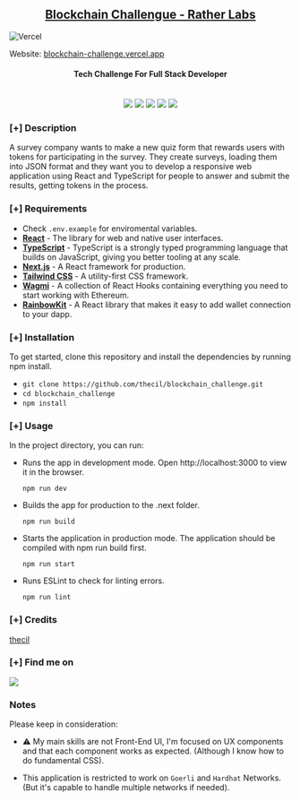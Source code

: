 <h2 align="center"><u>Blockchain Challengue - Rather Labs</u></h2>

![Vercel](http://therealsujitk-vercel-badge.vercel.app/?app=therealsujitk-vercel-badge)

Website: [blockchain-challenge.vercel.app](https://blockchain-challenge.vercel.app/)


<h4 align="center"> Tech Challenge For Full Stack Developer </h4>

<p align="center">
<br>
    <img src="https://img.shields.io/badge/Author-thecil-magenta?style=flat-square">
    <img src="https://img.shields.io/badge/Open%20Source-No-orange?style=flat-square">
    <img src="https://img.shields.io/badge/Maintained-Yes-cyan?style=flat-square">
    <img src="https://img.shields.io/badge/Made%20In-Venezuela-green?style=flat-square">
    <img src="https://img.shields.io/badge/Written%20In-NextJs-blue?style=flat-square">
</p>

### [+] Description

A survey company wants to make a new quiz form that rewards users with tokens for participating in the survey. They create surveys, loading them into JSON format and they want you to develop a responsive web application using React and TypeScript for people to answer and submit the results, getting tokens in the process.

### [+] Requirements

 - Check `.env.example` for enviromental variables.
 - [**React**](https://react.dev/) - The library for web and native user interfaces.
 - [**TypeScript**](https://www.typescriptlang.org/) - TypeScript is a strongly typed programming language that builds on JavaScript, giving you better tooling at any scale.
 - [**Next.js**](https://nextjs.org/) - A React framework for production.
 - [**Tailwind CSS**](https://tailwindcss.com/) - A utility-first CSS framework.
 - [**Wagmi**](https://wagmi.sh/) - A collection of React Hooks containing everything you need to start working with Ethereum.
 - [**RainbowKit**](https://www.rainbowkit.com/) - A React library that makes it easy to add wallet connection to your dapp.

### [+] Installation

To get started, clone this repository and install the dependencies by running npm install.


 - `git clone https://github.com/thecil/blockchain_challenge.git`
 - `cd blockchain_challenge`
 - `npm install`

### [+] Usage

In the project directory, you can run:

- Runs the app in development mode. Open http://localhost:3000 to view it in the browser.

    `npm run dev`

- Builds the app for production to the .next folder.

    `npm run build`

- Starts the application in production mode. The application should be compiled with npm run build first.

    `npm run start`

- Runs ESLint to check for linting errors.

    `npm run lint`

### [+] Credits 
<a href="https://github.com/thecil/Blockchain_challenge">thecil</a>

### [+] Find me on 
<a href="mailto:tcconsulta@gmail.com" target="_blank"><img src="https://img.shields.io/badge/Email-tcconsulta@gmail.com-blue?style=for-the-badge&logo=gmail"></a>

### Notes
 
 Please keep in consideration:

- :warning: My main skills are not Front-End UI, I'm focused on UX components and that each component works as expected. (Although I know how to do fundamental CSS).

- This application is restricted to work on `Goerli` and `Hardhat` Networks. (But it's capable to handle multiple networks if needed).